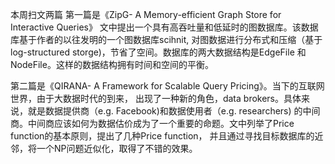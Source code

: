 本周扫文两篇 
第一篇是《ZipG- A Memory-efficient Graph Store for Interactive Queries》
文中提出一个具有高吞吐量和低延时的图数据库。该数据库基于作者的以往发明的一个图数据库scihnit,
对图数据进行分布式和压缩（基于log-structured storge)，节省了空间。数据库的两大数据结构是EdgeFile
和NodeFile。这样的数据结构拥有时间和空间的平衡。

第二篇是《QIRANA- A Framework for Scalable Query Pricing》。当下的互联网世界，由于大数据时代的到来，
出现了一种新的角色，data brokers。具体来说，就是数据提供商（e.g. Facebook)和数据使用者（e.g. researchers)
的中间商。中间商应该如何为数据估价成为了一个重要的命题。文中列举了Price function的基本原则，提出了几种Price function，
并且通过寻找目标数据库的近邻，将一个NP问题近似化，取得了不错的效果。
